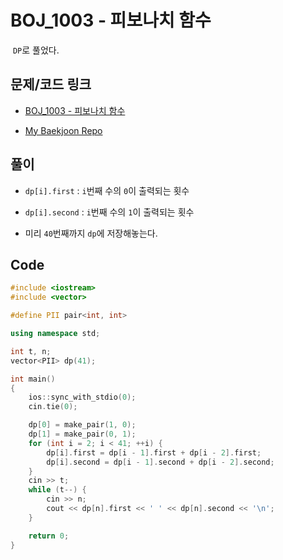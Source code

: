 # BOJ_1003 - 피보나치 함수

&nbsp;`DP`로 풀었다.

## 문제/코드 링크

- [BOJ_1003 - 피보나치 함수](https://www.acmicpc.net/problem/1003)

- [My Baekjoon Repo](https://github.com/Meantint/Baekjoon)

## 풀이

- `dp[i].first` : `i`번째 수의 `0`이 출력되는 횟수

- `dp[i].second` : `i`번째 수의 `1`이 출력되는 횟수

- 미리 `40`번째까지 `dp`에 저장해놓는다.

## Code

```cpp
#include <iostream>
#include <vector>

#define PII pair<int, int>

using namespace std;

int t, n;
vector<PII> dp(41);

int main()
{
    ios::sync_with_stdio(0);
    cin.tie(0);

    dp[0] = make_pair(1, 0);
    dp[1] = make_pair(0, 1);
    for (int i = 2; i < 41; ++i) {
        dp[i].first = dp[i - 1].first + dp[i - 2].first;
        dp[i].second = dp[i - 1].second + dp[i - 2].second;
    }
    cin >> t;
    while (t--) {
        cin >> n;
        cout << dp[n].first << ' ' << dp[n].second << '\n';
    }

    return 0;
}
```

